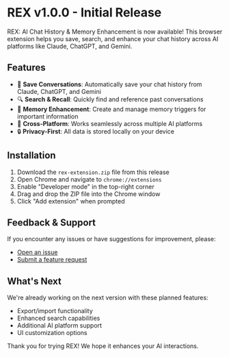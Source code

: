 # REX v1.0.0 - Initial Release

REX: AI Chat History & Memory Enhancement is now available! This browser extension helps you save, search, and enhance your chat history across AI platforms like Claude, ChatGPT, and Gemini.

## Features

- 📝 **Save Conversations**: Automatically save your chat history from Claude, ChatGPT, and Gemini
- 🔍 **Search & Recall**: Quickly find and reference past conversations
- 🧠 **Memory Enhancement**: Create and manage memory triggers for important information
- 🔄 **Cross-Platform**: Works seamlessly across multiple AI platforms
- 🔒 **Privacy-First**: All data is stored locally on your device

## Installation

1. Download the `rex-extension.zip` file from this release
2. Open Chrome and navigate to `chrome://extensions`
3. Enable "Developer mode" in the top-right corner
4. Drag and drop the ZIP file into the Chrome window
5. Click "Add extension" when prompted

## Feedback & Support

If you encounter any issues or have suggestions for improvement, please:
- [Open an issue](https://github.com/404truthnotfound/Rex/issues/new/choose)
- [Submit a feature request](https://github.com/404truthnotfound/Rex/issues/new?template=feature_request.md)

## What's Next

We're already working on the next version with these planned features:
- Export/import functionality
- Enhanced search capabilities
- Additional AI platform support
- UI customization options

Thank you for trying REX! We hope it enhances your AI interactions.
